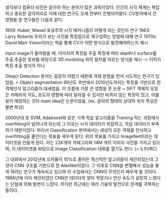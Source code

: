 생각보다 컴퓨터 비전은 알아야 하는 분야가 많은 과목이었다.
인간의 시각 체계는 복잡하고 중요한 감각처리로 이에 대한 연구도 오래 전부터 진행되어왔다.
CV분야에서 큰 영향을 준 연구들은 다음과 같다.

1959: Hubel, Wiesel 포유루의 시각 메커니즘이 어떻게 되는 것인지 연구
1963: Larry Roberts 우리가 보는 사진을 특징점으로 재구성하는 방법에 대해 연구
1970s: David Marr Vision이라는 책을 통해 CV가 어떤 방식으로 발전해야하는지 제시

Input image가 들어왔을 때, 이미지의 특징을 추출
특징에 따라 depth나 surface를 추출
추출한 정보를 바탕으로 3D modeling
위의 절차를 따르는 방식을 제시 -> 이미지 특징 추출 방식의 하나

Obejct Detection 분야는 굉장히 어렵기 때문에 객체 분할을 먼저 시도하는 연구가 있었음.
= Object segmentation
90년도 후반에서 2010년도까지는 특징을 기반으로 한 객체인식 알고리즘이 대세였음.
이 흐름에 가장 큰 영향을 준 논문 = SIFT
객체의 모양은 카메라의 각도, 조도의 영향에 따라 달라질 수 있지만 바뀌지 않는 특징이 있고,
이를 찾아 매칭하는 것이 main idea인 논문이었음. (ex. 글자의 형태의 상대적 위치 특성은 불변 특성)

2000년대 초 SVM, Adaboost와 같은 기계 학습 알고리즘을 Training 하는 과정에서 overfitting이 일어나게 되는데 그 이유는 시각 데이터가 복잡하고, 학습 데이터가 부족하기 때문이었다.
따라서 Classification 분야에서는 세상의 모든 객체를 인식하고 overfitting을 줄인다는 목표를 세우게 된다.
위의 목표를 가지고 ImageNet이라는 데이터셋을 만들게 된다. 이는 22K개의 카테고리와 14M 개의 이미지 사진을 가지고 있으며, 이 데이터셋을 바탕으로 Image Classification 대회를 열기도 한다. (= ILSVRC)

그 대회에서 2012년에 오차율이 10%로 줄어든 혁신적인 알고리즘이 제안되었는데 그것이 CNN 구조를 기반으로 한 AlexNet이었다. 그 이후로 CNN을 변형해서 성능을 좋게 하려는 연구가 계속되고 있으며 이 수업에서는 CNN이 무엇인지 배우게 될 것이다.
1988년에 이미 제안되었던 CNN은 데이터의 양이 적었거나 연산 속도가 굉장히 느렸다는 단점에 의해 발번이 느렸다. 하지만 최근에는 여러 기술의 발전으로 한계를 극복하는 중이다.
